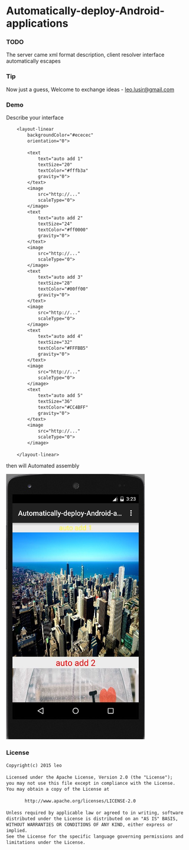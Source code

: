 # Automatically-deploy-Android-applications

### TODO
The server came xml format description, client resolver interface automatically escapes

### Tip
Now just a guess,
Welcome to exchange ideas - leo.lusir@gmail.com

### Demo
Describe your interface

```
    <layout-linear
        backgroundColor="#ececec"
        orientation="0">

        <text
            text="auto add 1"
            textSize="20"
            textColor="#fffb3a"
            gravity="0">
        </text>
        <image
            src="http://..."
            scaleType="0">
        </image>
        <text
            text="auto add 2"
            textSize="24"
            textColor="#ff0000"
            gravity="0">
        </text>
        <image
            src="http://..."
            scaleType="0">
        </image>
        <text
            text="auto add 3"
            textSize="28"
            textColor="#00ff00"
            gravity="0">
        </text>
        <image
            src="http://..."
            scaleType="0">
        </image>
        <text
            text="auto add 4"
            textSize="32"
            textColor="#FFFBB5"
            gravity="0">
        </text>
        <image
            src="http://..."
            scaleType="0">
        </image>
        <text
            text="auto add 5"
            textSize="36"
            textColor="#CC4BFF"
            gravity="0">
        </text>
        <image
            src="http://..."
            scaleType="0">
        </image>

    </layout-linear>
```

then will Automated assembly

![image](https://github.com/Leolusir/Automatically-deploy-Android-applications/blob/master/image/image2.png)





### License

```
Copyright(c) 2015 leo

Licensed under the Apache License, Version 2.0 (the "License");
you may not use this file except in compliance with the License.
You may obtain a copy of the License at

       http://www.apache.org/licenses/LICENSE-2.0

Unless required by applicable law or agreed to in writing, software
distributed under the License is distributed on an "AS IS" BASIS,
WITHOUT WARRANTIES OR CONDITIONS OF ANY KIND, either express or implied.
See the License for the specific language governing permissions and
limitations under the License.
```